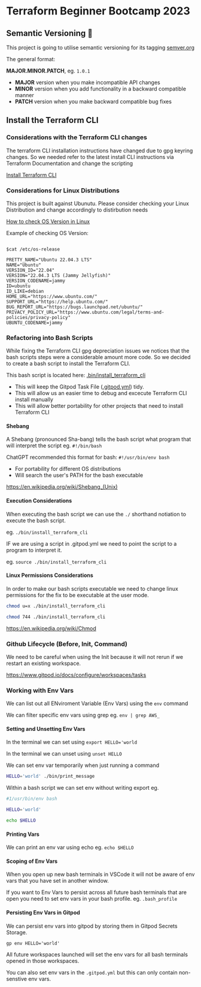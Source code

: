 # Terraform Beginner Bootcamp 2023

## Semantic Versioning :mage:

This project is going to utilise semantic versioning for its tagging
[semver.org](https://semver.org/)

The general format:

 **MAJOR.MINOR.PATCH**, eg. `1.0.1`

- **MAJOR** version when you make incompatible API changes
- **MINOR** version when you add functionality in a backward compatible manner
- **PATCH** version when you make backward compatible bug fixes

## Install the Terraform CLI

### Considerations with the Terraform CLI changes
The terraform CLI installation instructions have changed due to gpg keyring changes. So we needed refer to the latest install CLI instructions via Terraform Documentation and change the scripting  

[Install Terraform CLI](https://developer.hashicorp.com/terraform/tutorials/aws-get-started/install-cli)


### Considerations for Linux Distributions

This project is built against Ubunutu.
Please consider checking your Linux Distribution and change accordingly to distirbution needs 

[How to check OS Version in Linux](https://www.cyberciti.biz/faq/how-to-check-os-version-in-linux-command-line/)

Example of checking OS Version:

```

$cat /etc/os-release

PRETTY_NAME="Ubuntu 22.04.3 LTS"
NAME="Ubuntu"
VERSION_ID="22.04"
VERSION="22.04.3 LTS (Jammy Jellyfish)"
VERSION_CODENAME=jammy
ID=ubuntu
ID_LIKE=debian
HOME_URL="https://www.ubuntu.com/"
SUPPORT_URL="https://help.ubuntu.com/"
BUG_REPORT_URL="https://bugs.launchpad.net/ubuntu/"
PRIVACY_POLICY_URL="https://www.ubuntu.com/legal/terms-and-policies/privacy-policy"
UBUNTU_CODENAME=jammy
```

### Refactoring into Bash Scripts

While fixing the Terraform CLI gpg depreciation issues we notices that the bash scripts steps were a considerable amount more code. So we decided to create a bash script to install the Terraform CLI.

This bash script is located here: [.bin/install_terraform_cli](./bin/install_terraform_cli)

- This will keep the Gitpod Task File ([.gitpod.yml](.gitpod.yml)) tidy.
- This will allow us an easier time to debug and excecute Terraform CLI install manually
- This will allow better portability for other projects that need to install Terraform CLI

#### Shebang

A Shebang (pronounced Sha-bang) tells the bash script what program that will interpret the script eg. `#!/bin/bash`

ChatGPT recommended this format for bash: `#!/usr/bin/env bash`

- For portability for different OS distributions
- Will search the user's PATH for the bash executable

https://en.wikipedia.org/wiki/Shebang_(Unix)

#### Execution Considerations
When executing the bash script we can use the `./` shorthand notiation to execute the bash script. 

eg. `./bin/install_terraform_cli` 

IF we are using a script in .gitpod.yml we need to point the script to a program to interpret it.

eg. `source ./bin/install_terraform_cli`

#### Linux Permissions Considerations 

In order to make our bash scripts executable we need to change linux permissions for the fix to be executable at the user mode.

```sh
chmod u=x ./bin/install_terraform_cli
```

```sh
chmod 744 ./bin/install_terraform_cli
```

https://en.wikipedia.org/wiki/Chmod

### Github Lifecycle (Before, Init, Command)

We need to be careful when using the Init because it will not rerun if we restart an existing workspace.

https://www.gitpod.io/docs/configure/workspaces/tasks

### Working with Env Vars

We can list out all ENviroment Variable (Env Vars) using the `env` command

We can filter specific env vars using grep eg. `env | grep AWS_ `

#### Setting and Unsetting Env Vars

In the terminal we can set using `export HELLO='world`

In the terminal we can unset using `unset HELLO`

We can set env var temporarily when just running a command 

```sh
HELLO='world' ./bin/print_message
```
Within a bash script we can set env without writing export eg.

```sh
#1/usr/bin/env bash

HELLO='world'

echo $HELLO
```

#### Printing Vars

We can print an env var using echo eg. `echo $HELLO`

#### Scoping of Env Vars

When you open up new bash terminals in VSCode it will not be aware of env vars that you have set in another window.

If you want to Env Vars to persist across all future bash terminals that are open you need to set env vars in your bash profile. eg. `.bash_profile`

#### Persisting Env Vars in Gitpod

We can persist env vars into gitpod by storing them in Gitpod Secrets Storage.

```
gp env HELLO='world'
```

All future workspaces launched will set the env vars for all bash terminals opened in those workspaces.

You can also set env vars in the `.gitpod.yml` but this can only contain non-senstive env vars.